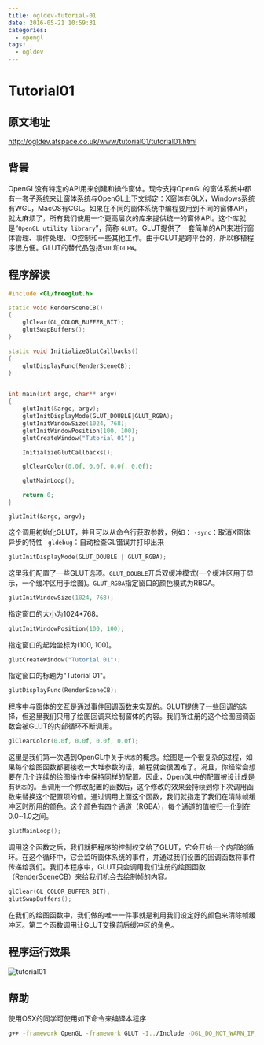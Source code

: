 ```yaml
---
title: ogldev-tutorial-01
date: 2016-05-21 10:59:31
categories:
  - opengl
tags:
  - ogldev
---
```

# Tutorial01

## 原文地址
http://ogldev.atspace.co.uk/www/tutorial01/tutorial01.html

## 背景
OpenGL没有特定的API用来创建和操作窗体。现今支持OpenGL的窗体系统中都有一套子系统来让窗体系统与OpenGL上下文绑定：X窗体有GLX，Windows系统有WGL，MacOS有CGL。如果在不同的窗体系统中编程要用到不同的窗体API，就太麻烦了，所有我们使用一个更高层次的库来提供统一的窗体API。这个库就是“`OpenGL utility library`”，简称 `GLUT`。GLUT提供了一套简单的API来进行窗体管理、事件处理、IO控制和一些其他工作。由于GLUT是跨平台的，所以移植程序很方便。GLUT的替代品包括`SDL`和`GLFW`。

## 程序解读
```c++
#include <GL/freeglut.h>

static void RenderSceneCB()
{
    glClear(GL_COLOR_BUFFER_BIT);
    glutSwapBuffers();
}

static void InitializeGlutCallbacks()
{
    glutDisplayFunc(RenderSceneCB);
}


int main(int argc, char** argv)
{
    glutInit(&argc, argv);
    glutInitDisplayMode(GLUT_DOUBLE|GLUT_RGBA);
    glutInitWindowSize(1024, 768);
    glutInitWindowPosition(100, 100);
    glutCreateWindow("Tutorial 01");

    InitializeGlutCallbacks();

    glClearColor(0.0f, 0.0f, 0.0f, 0.0f);

    glutMainLoop();

    return 0;
}
```

```c+++
glutInit(&argc, argv);
```
这个调用初始化GLUT，并且可以从命令行获取参数，例如：
`-sync`：取消X窗体异步的特性
`-gldebug`：自动检查GL错误并打印出来

```c++
glutInitDisplayMode(GLUT_DOUBLE | GLUT_RGBA);
```
这里我们配置了一些GLUT选项。`GLUT_DOUBLE`开启双缓冲模式(一个缓冲区用于显示，一个缓冲区用于绘图)。`GLUT_RGBA`指定窗口的颜色模式为RBGA。

```c++
glutInitWindowSize(1024, 768);
```
指定窗口的大小为1024*768。

```c++
glutInitWindowPosition(100, 100);
```
指定窗口的起始坐标为(100, 100)。

```c++
glutCreateWindow("Tutorial 01");
```
指定窗口的标题为"Tutorial 01"。

```c++
glutDisplayFunc(RenderSceneCB);
```
程序中与窗体的交互是通过事件回调函数来实现的。GLUT提供了一些回调的选择，但这里我们只用了绘图回调来绘制窗体的内容。我们所注册的这个绘图回调函数会被GLUT的内部循环不断调用。

```c++
glClearColor(0.0f, 0.0f, 0.0f, 0.0f);
```
这里是我们第一次遇到OpenGL中关于`状态`的概念。绘图是一个很复杂的过程，如果每个绘图函数都要接收一大堆参数的话，编程就会很困难了。况且，你经常会想要在几个连续的绘图操作中保持同样的配置。因此，OpenGL中的配置被设计成是有`状态`的。当调用一个修改配置的函数后，这个修改的效果会持续到你下次调用函数来替换这个配置项的值。通过调用上面这个函数，我们就指定了我们在清除帧缓冲区时所用的颜色。这个颜色有四个通道（RGBA），每个通道的值被归一化到在0.0~1.0之间。

```c++
glutMainLoop();
```
调用这个函数之后，我们就把程序的控制权交给了GLUT，它会开始一个内部的循环。在这个循环中，它会监听窗体系统的事件，并通过我们设置的回调函数将事件传递给我们。我们本程序中，GLUT只会调用我们注册的绘图函数（RenderSceneCB）来给我们机会去绘制帧的内容。

```c++
glClear(GL_COLOR_BUFFER_BIT);
glutSwapBuffers();
```
在我们的绘图函数中，我们做的唯一一件事就是利用我们设定好的颜色来清除帧缓冲区。第二个函数调用让GLUT交换前后缓冲区的角色。

## 程序运行效果
![tutorial01](/static/ogldev/tutorial01.png)


## 帮助
使用OSX的同学可使用如下命令来编译本程序
```bash
g++ -framework OpenGL -framework GLUT -I../Include -DGL_DO_NOT_WARN_IF_MULTI_GL_VERSION_HEADERS_INCLUDED -o tutorial01 tutorial01.cpp
```
